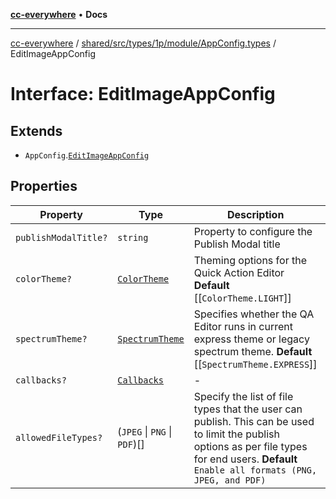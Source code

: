 [**cc-everywhere**](../../../../../../../index.md) • **Docs**

***

[cc-everywhere](../../../../../../../index.md) / [shared/src/types/1p/module/AppConfig.types](../index.md) / EditImageAppConfig

# Interface: EditImageAppConfig

## Extends

- `AppConfig`.[`EditImageAppConfig`](../../../../module/AppConfig.types/interfaces/EditImageAppConfig.md)

## Properties

| Property | Type | Description | Inherited from |
| ------ | ------ | ------ | ------ |
| `publishModalTitle?` | `string` | Property to configure the Publish Modal title | - |
| `colorTheme?` | [`ColorTheme`](../../../../AppConfig.types/enumerations/ColorTheme.md) | Theming options for the Quick Action Editor **Default** [[`ColorTheme.LIGHT`]] | - |
| `spectrumTheme?` | [`SpectrumTheme`](../../../../AppConfig.types/enumerations/SpectrumTheme.md) | Specifies whether the QA Editor runs in current express theme or legacy spectrum theme. **Default** [[`SpectrumTheme.EXPRESS`]] | - |
| `callbacks?` | [`Callbacks`](../../../../Callbacks.types/interfaces/Callbacks.md) | - | [`EditImageAppConfig`](../../../../module/AppConfig.types/interfaces/EditImageAppConfig.md).`callbacks` |
| `allowedFileTypes?` | (`JPEG` \| `PNG` \| `PDF`)[] | Specify the list of file types that the user can publish. This can be used to limit the publish options as per file types for end users. **Default** `Enable all formats (PNG, JPEG, and PDF)` | [`EditImageAppConfig`](../../../../module/AppConfig.types/interfaces/EditImageAppConfig.md).`allowedFileTypes` |
